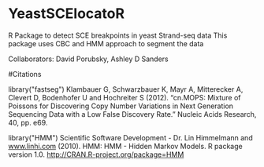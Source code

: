 # YeastSCElocatoR
R Package to detect SCE breakpoints in yeast Strand-seq data
This package uses CBC and HMM approach to segment the data

Collaborators: David Porubsky, Ashley D Sanders

#Citations

library("fastseg")
Klambauer G, Schwarzbauer K, Mayr A, Mitterecker A, Clevert D, Bodenhofer U and Hochreiter S (2012). “cn.MOPS: Mixture of Poissons for Discovering Copy Number Variations in Next Generation Sequencing Data with a Low False Discovery Rate.” Nucleic Acids Research, 40, pp. e69. 

library("HMM")
Scientific Software Development - Dr. Lin Himmelmann and www.linhi.com (2010). HMM: HMM - Hidden Markov Models. R package version 1.0. http://CRAN.R-project.org/package=HMM

